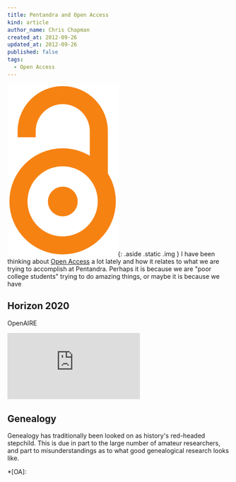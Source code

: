 ```yaml
---
title: Pentandra and Open Access
kind: article
author_name: Chris Chapman
created_at: 2012-09-26
updated_at: 2012-09-26
published: false
tags: 
  - Open Access
---
```

 
![Open Access Logo](openaccess.png){: .aside .static .img }
I have been thinking about [Open Access](http://en.wikipedia.org/wiki/Open_access)
a lot lately and how it relates to what we are trying to accomplish at
Pentandra. Perhaps it is because we are "poor college students" trying to do
amazing things, or maybe it is because we have 

<!--MORE-->

## Horizon 2020

OpenAIRE

<div class="embed-container wideScreen chrome_25">
  <iframe src="http://www.youtube.com/embed/v31zpZ4woOI?rel=0" frameborder="0" allowfullscreen></iframe>
</div>

## Genealogy

Genealogy has traditionally been looked on as history's red-headed stepchild.
This is due in part to the large number of amateur researchers, and part to
misunderstandings as to what good genealogical research looks like. 

*[OA]:
